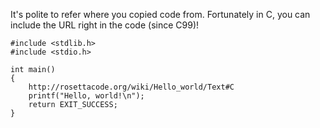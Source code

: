 It's polite to refer where you copied code from. Fortunately in C, you can include the URL right in the code (since C99)!

	#include <stdlib.h>
	#include <stdio.h>

	int main()
	{
    	http://rosettacode.org/wiki/Hello_world/Text#C
	    printf("Hello, world!\n");
        return EXIT_SUCCESS;
	}
